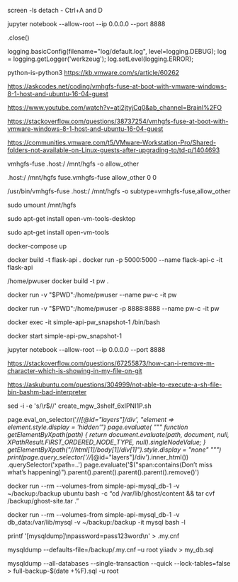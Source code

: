 screen -ls
detach - Ctrl+A and D


jupyter notebook --allow-root --ip 0.0.0.0 --port 8888


.close()


logging.basicConfig(filename="log/default.log", level=logging.DEBUG);
log = logging.getLogger('werkzeug');
log.setLevel(logging.ERROR);



python-is-python3
https://kb.vmware.com/s/article/60262


https://askcodes.net/coding/vmhgfs-fuse-at-boot-with-vmware-windows-8-1-host-and-ubuntu-16-04-guest

https://www.youtube.com/watch?v=ati2jtyjCq0&ab_channel=BrainI%2FO

https://stackoverflow.com/questions/38737254/vmhgfs-fuse-at-boot-with-vmware-windows-8-1-host-and-ubuntu-16-04-guest

https://communities.vmware.com/t5/VMware-Workstation-Pro/Shared-folders-not-available-on-Linux-guests-after-upgrading-to/td-p/1404693

vmhgfs-fuse .host:/ /mnt/hgfs -o allow_other

.host:/ /mnt/hgfs fuse.vmhgfs-fuse allow_other 0 0


/usr/bin/vmhgfs-fuse .host:/ /mnt/hgfs -o subtype=vmhgfs-fuse,allow_other

sudo umount /mnt/hgfs

sudo apt-get install open-vm-tools-desktop


sudo apt-get install open-vm-tools


docker-compose up


docker build -t flask-api .
docker run -p 5000:5000 --name flack-api-c -it flask-api



/home/pwuser
docker build -t pw .

docker run -v "$PWD":/home/pwuser --name pw-c -it pw

docker run -v "$PWD":/home/pwuser -p 8888:8888 --name pw-c -it pw

docker exec -it simple-api-pw_snapshot-1 /bin/bash

docker start simple-api-pw_snapshot-1

jupyter notebook --allow-root --ip 0.0.0.0 --port 8888


https://stackoverflow.com/questions/67255873/how-can-i-remove-m-character-which-is-showing-in-my-file-on-git

https://askubuntu.com/questions/304999/not-able-to-execute-a-sh-file-bin-bashm-bad-interpreter

sed -i -e 's/\r$//' create_mgw_3shelf_6xIPNI1P.sh



page.eval_on_selector('//*[@id="layers"]/div', "element => element.style.display = 'hidden'")
page.evaluate(
"""
function getElementByXpath(path) {
  return document.evaluate(path, document, null, XPathResult.FIRST_ORDERED_NODE_TYPE, null).singleNodeValue;
}
getElementByXpath("//html[1]/body[1]/div[1]").style.display = "none"
""")
print(page.query_selector('//*[@id="layers"]/div').inner_html())
.querySelector('xpath=..')
page.evaluate('$("span:contains(Don’t miss what’s happening)").parent().parent().parent().parent().remove()')


docker run --rm --volumes-from simple-api-mysql_db-1 -v ~/backup:/backup ubuntu bash -c “cd /var/lib/ghost/content && tar cvf /backup/ghost-site.tar .”



docker run --rm --volumes-from simple-api-mysql_db-1 -v db_data:/var/lib/mysql -v ~/backup:/backup -it mysql bash -l


printf '[mysqldump]\npassword=pass123word\n' > .my.cnf




mysqldump --defaults-file=/backup/.my.cnf –u root yiiadv > my_db.sql


mysqldump --all-databases --single-transaction --quick --lock-tables=false > full-backup-$(date +%F).sql -u root